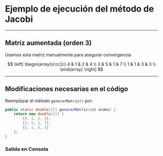 # Ejemplo de ejecución del método de Jacobi

---

## Matriz aumentada (orden 3)

Usamos esta matriz manualmente para asegurar convergencia:

$$
\left[
\begin{array}{ccc|c}
4 & 1 & 2 & 4 \\
3 & 5 & 1 & 7 \\
1 & 1 & 3 & 3 \\
\end{array}
\right]
$$

---

## Modificaciones necesarias en el código

Reemplazar el método `generarMatriz()` por:

```java
public static double[][] generarMatriz(int orden) {
    return new double[][] {
        {4, 1, 2, 4},
        {3, 5, 1, 7},
        {1, 1, 3, 3}
    };
}
```

### Salida en Consola

